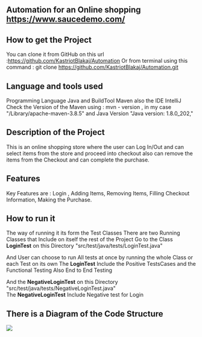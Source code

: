 ## Automation for an Online shopping https://www.saucedemo.com/

## How to get the Project 

You can clone it from GitHub on this url :https://github.com/KastriotBlakaj/Automation
Or from terminal using this command : git clone https://github.com/KastriotBlakaj/Automation.git

## Language and tools used

Programming Language Java and BuildTool Maven also the IDE IntelliJ 
Check the Version of the Maven using : mvn - version , in my case "/Library/apache-maven-3.8.5"
and Java Version "Java version: 1.8.0_202,"

## Description of the Project 

This is an online shopping store where the user can Log In/Out and can select items from the store and 
proceed into checkout  also can remove the items from the Checkout and can complete the purchase.

## Features 

Key Features are : 
    Login , Adding Items, Removing Items, Filling Checkout Information, Making the Purchase.


## How to run it 

The way of running it its form the Test Classes 
There are two Running Classes that Include on itself the rest of the Project 
Go to the Class **LoginTest** on this Directory "src/test/java/tests/LoginTest.java" 

And User can choose to run All tests at once by running the whole Class or each Test on its own 
The **LoginTest** Include the  Positive TestsCases and the Functional Testing Also End to End Testing 

And the **NegativeLoginTest** on this Directory "src/test/java/tests/NegativeLoginTest.java"  
The **NegativeLoginTest** Include Negative test for Login

## There is a Diagram of the Code Structure

![](/Users/kastriotblakaj/Desktop/diagram.png)






